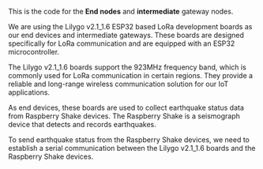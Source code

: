 This is the code for the **End nodes** and **intermediate** gateway nodes.

We are using the Lilygo v2.1_1.6 ESP32 based LoRa development boards as our end devices and intermediate gateways. These boards are designed specifically for LoRa communication and are equipped with an ESP32 microcontroller.

The Lilygo v2.1_1.6 boards support the 923MHz frequency band, which is commonly used for LoRa communication in certain regions. They provide a reliable and long-range wireless communication solution for our IoT applications.

As end devices, these boards are used to collect earthquake status data from Raspberry Shake devices. The Raspberry Shake is a seismograph device that detects and records earthquakes.

To send earthquake status from the Raspberry Shake devices, we need to establish a serial communication between the Lilygo v2.1_1.6 boards and the Raspberry Shake devices.
